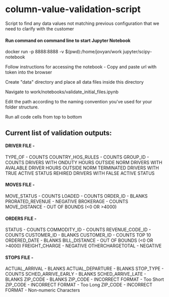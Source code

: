 # column-value-validation-script
Script to find any data values not matching previous configuration that we need to clarify with the customer 

#### Run command on command line to start Jupyter Notebook
docker run -p 8888:8888 -v $(pwd):/home/jovyan/work jupyter/scipy-notebook

Follow instructions for accessing the notebook - Copy and paste url with token into the browser

Create "data" directory and place all data files inside this directory

Navigate to work/notebooks/validate_initial_files.ipynb

Edit the path according to the naming convention you've used for your folder structure.

Run all code cells from top to bottom

## Current list of validation outputs:

#### DRIVER FILE - 

TYPE_OF - COUNTS
COUNTRY_HOS_RULES - COUNTS
GROUP_ID - COUNTS
DRIVERS WITH ONDUTY HOURS OUTSIDE NORM
DRIVERS WITH AVALABLE DRIVER HOURS OUTSIDE NORM
TERMINATED DRIVERS WITH TRUE ACTIVE STATUS
REHIRED DRIVERS WITH FALSE ACTIVE STATUS

#### MOVES FILE - 

MOVE_STATUS - COUNTS
LOADED - COUNTS
ORDER_ID - BLANKS
PRORATED_REVENUE - NEGATIVE
BROKERAGE - COUNTS
MOVE_DISTANCE - OUT OF BOUNDS (<0 OR >4000)

#### ORDERS FILE - 

STATUS - COUNTS
COMMODITY_ID - COUNTS
REVENUE_CODE_ID - COUNTS
CUSTOMER_ID - BLANKS
CUSTOMER_ID - COUNTS TOP 10
ORDERED_DATE - BLANKS
BILL_DISTANCE - OUT OF BOUNDS (<0 OR >4000)
FREIGHT_CHARGE - NEGATIVE
OTHERCHARGETOTAL - NEGATIVE

#### STOPS FILE - 

ACTUAL_ARRIVAL - BLANKS
ACTUAL_DEPARTURE - BLANKS
STOP_TYPE - COUNTS
SCHED_ARRIVE_EARLY - BLANKS
SCHED_ARRIVE_LATE - BLANKS
ZIP_CODE - BLANKS
ZIP_CODE - INCORRECT FORMAT - Too Short
ZIP_CODE - INCORRECT FORMAT - Too Long
ZIP_CODE - INCORRECT FORMAT - Non-numeric Characters